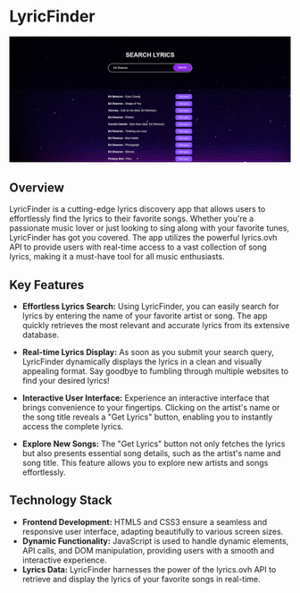 # LyricFinder

![LyricFinder Logo](LyricFinder.app.png)

## Overview
LyricFinder is a cutting-edge lyrics discovery app that allows users to effortlessly find the lyrics to their favorite songs. Whether you're a passionate music lover or just looking to sing along with your favorite tunes, LyricFinder has got you covered. The app utilizes the powerful lyrics.ovh API to provide users with real-time access to a vast collection of song lyrics, making it a must-have tool for all music enthusiasts.

## Key Features
- **Effortless Lyrics Search:** Using LyricFinder, you can easily search for lyrics by entering the name of your favorite artist or song. The app quickly retrieves the most relevant and accurate lyrics from its extensive database.

- **Real-time Lyrics Display:** As soon as you submit your search query, LyricFinder dynamically displays the lyrics in a clean and visually appealing format. Say goodbye to fumbling through multiple websites to find your desired lyrics!

- **Interactive User Interface:** Experience an interactive interface that brings convenience to your fingertips. Clicking on the artist's name or the song title reveals a "Get Lyrics" button, enabling you to instantly access the complete lyrics.

- **Explore New Songs:** The "Get Lyrics" button not only fetches the lyrics but also presents essential song details, such as the artist's name and song title. This feature allows you to explore new artists and songs effortlessly.

## Technology Stack
- **Frontend Development:** HTML5 and CSS3 ensure a seamless and responsive user interface, adapting beautifully to various screen sizes.
- **Dynamic Functionality:** JavaScript is used to handle dynamic elements, API calls, and DOM manipulation, providing users with a smooth and interactive experience.
- **Lyrics Data:** LyricFinder harnesses the power of the lyrics.ovh API to retrieve and display the lyrics of your favorite songs in real-time.
